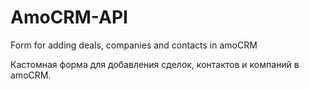 # AmoCRM-API
Form for adding deals, companies and contacts in amoCRM

Кастомная форма для добавления сделок, контактов и компаний в amoCRM.

